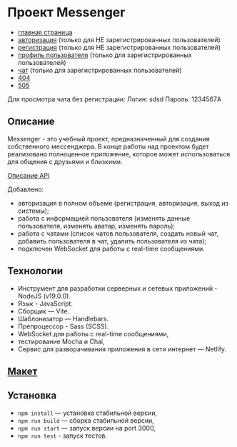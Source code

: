 # Проект Messenger

- [главная страница](https://messengerpk.netlify.app/main)
- [авторизация](https://messengerpk.netlify.app)  (только для НЕ зарегистрированных пользователей)
- [регистрация](https://messengerpk.netlify.app/sign-up) (только для НЕ зарегистрированных пользователей)
- [профиль пользователя](https://messengerpk.netlify.app/settings)  (только для зарегистрированных пользователей)
- [чат](https://messengerpk.netlify.app/messenger)  (только для зарегистрированных пользователей)
- [404](https://messengerpk.netlify.app/*)
- [505](https://messengerpk.netlify.app/internal-server-error)

Для просмотра чата без регистрации:
Логин: sdsd
Пароль: 1234567A

## Описание

Messenger - это учебный проект, предназначенный для создания собственного мессенджера. В конце работы над проектом будет реализовано полноценное приложение, которое может использоваться для общения с друзьями и близкими. 

[Описание API](https://ya-praktikum.tech/api/v2/swagger/#/)

Добавлено:
- авторизация в полном объеме (регистрация, авторизация, выход из системы);
- работа с информацией пользователя (изменять данные пользователя, изменять аватар, изменять пароль);
- работа с чатами (список чатов пользователя, создать новый чат, добавить пользователя в чат, удалить пользователя из чата);
- подключен WebSocket для работы с real-time сообщениями.

## Технологии 

- Инструмент для разработки серверных и сетевых приложений - NodeJS (v19.0.0).   
- Язык - JavaScript.
- Сборщик — Vite.
- Шаблонизатор — Handlebars.
- Препроцессор - Sass (SCSS).
- WebSocket для работы с real-time сообщениями,
- тестирование Mocha и Chai,
- Cервис для разворачивания приложения в сети интернет — Netlify.

## [Макет](https://www.figma.com/file/vVYHeAV9UkFqN2RqvlKLOZ/Chat_external_link-(Copy)?type=design&node-id=0-1&t=PGOTy4iRpVdyP5Ji-0)


## Установка

- `npm install` — установка стабильной версии,
- `npm run build` — сборка стабильной версии,
- `npm run start` — запуск версии на port 3000,
- `npm run test` - запуск тестов.
